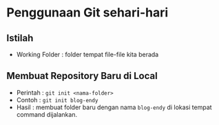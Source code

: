 # Penggunaan Git sehari-hari #

## Istilah ##

* Working Folder : folder tempat file-file kita berada


## Membuat Repository Baru di Local ##

* Perintah : `git init <nama-folder>`
* Contoh : `git init blog-endy`
* Hasil : membuat folder baru dengan nama `blog-endy` di lokasi tempat command dijalankan.